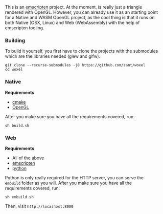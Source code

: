 This is an [emscripten](https://emscripten.org/) project. At the moment, is really just a triangle rendered with OpenGL. However, you can already use it as an starting point for a Native and WASM OpenGL project, as the cool thing is that it runs on both Native (OSX, Linux) and Web (WebAssembly) with the help of emscripten tooling.

### Building

To build it yourself, you first have to clone the projects with the submodules which are the libraries needed (glew and glfw).

```
git clone --recurse-submodules -j8 https://github.com/zant/woxel
cd woxel
```

### Native

**Requirements**

- [cmake](https://cmake.org/)
- [OpenGL](https://www.opengl.org/)

After you make sure you have all the requirements covered, run:

```
sh build.sh
```

### Web

**Requirements**

- All of the above
- [emscripten](https://emscripten.org/docs/getting_started/downloads.html)
- [python](https://www.python.org/downloads/)

Python is only really required for the HTTP server, you can serve the `embuild` folder as you will. After you make sure you have all the requirements covered, run:

```
sh embuild.sh
```

Then, visit `http://localhost:8000`
